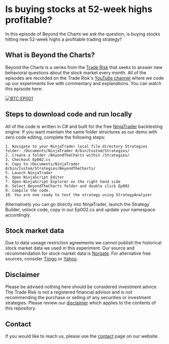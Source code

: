 # Is buying stocks at 52-week highs profitable? 
In this episode of Beyond the Charts we ask the question, is buying stocks hitting new 52-week highs a profitable trading strategy?
## What is Beyond the Charts?
Beyond the Charts is a series from the [Trade Risk](https://thetraderisk.com/) that seeks to answer new behavioral questions about the stock market every month. All of the episodes are recorded on the Trade Risk's [YouTube channel](https://youtube.com/thetraderisk) where we code up our experiments live with commentary and explanations. You can watch this episode here:

<a href="https://youtu.be/sTc-zwIgqds">![BTC EP001](https://www.thetraderisk.com/wp-content/uploads/2020/08/BTC-EP002-YT-Thumbnail-Play-Button.png)</a>
## Steps to download code and run locally
All of the code is written in C# and built for the free [NinjaTrader](https://ninjatrader.com/) backtesting engine. If you want maintain the same folder structures as our demo with zero code editing, complete the following steps:
```
1. Navigate to your NinjaTrader local file directory Strategies folder: /Documents/NinjaTrader 8/bin/Custom/Strategies/
2. Create a folder /BeyondTheCharts within /Strategies/
3. Checkout Ep002.cs 
4. Copy to /Documents/NinjaTrader 8/bin/Custom/Strategies/BeyondTheCharts/
5. Launch NinjaTrader
6. Open NinjaScript Editor
7. Open NinjaScript Explorer on the right hand side
8. Select BeyondTheCharts folder and double click Ep002
9. Compile the code. 
10. You are now ready to test the strategy using StrategyAnalyzer
```
Alternatively you can go directly into NinjaTrader, launch the Strategy Builder, unlock code, copy in our Ep002.cs and update your namespace accordingly.  
## Stock market data
Due to data useage restriction agreements we cannot publish the historical stock market data we used in this experiment. Our source and recommendation for stock market data is [Norgate](https://bit.ly/TRNorgate). For alternative free sources, consider [Tiingo](https://www.tiingo.com) or [Yahoo](https://www.yahoo.com).
## Disclaimer
Please be advised nothing here should be considered investment advice. The Trade Risk is not a registered financial advisor and is not recommending the purchase or selling of any securities or investment strategies. Please review our [disclaimer](https://www.thetraderisk.com/disclaimer) which applies to the contents of this repository. 
## Contact
If you would like to reach us, please use the [contact](https://www.thetraderisk.com/contact) page on our website. 
